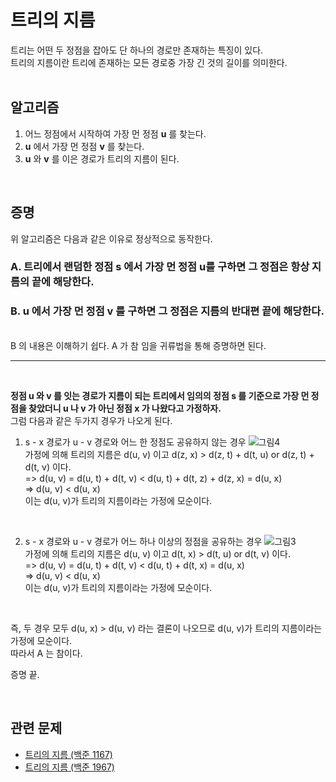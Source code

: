 # 트리의 지름
트리는 어떤 두 정점을 잡아도 단 하나의 경로만 존재하는 특징이 있다.   
트리의 지름이란 트리에 존재하는 모든 경로중 가장 긴 것의 길이를 의미한다.   
</br>

## 알고리즘
1. 어느 정점에서 시작하여 가장 먼 정점 **u** 를 찾는다.
2. **u** 에서 가장 먼 정점 **v** 를 찾는다.
3. **u** 와 **v** 를 이은 경로가 트리의 지름이 된다.

</br>

## 증명
위 알고리즘은 다음과 같은 이유로 정상적으로 동작한다.
### A. 트리에서 랜덤한 정점 **s** 에서 가장 먼 정점 **u**를 구하면 그 정점은 항상 지름의 끝에 해당한다.
### B. **u** 에서 가장 먼 정점 **v** 를 구하면 그 정점은 지름의 반대편 끝에 해당한다.

</br>
B 의 내용은 이해하기 쉽다. A 가 참 임을 귀류법을 통해 증명하면 된다.   

</br>

***

</br>

**정점 u 와 v 를 잇는 경로가 지름이 되는 트리에서 임의의 정점 s 를 기준으로 가장 먼 정점을 찾았더니 u 나 v 가 아닌 정점 x 가 나왔다고 가정하자.**    
그럼 다음과 같은 두가지 경우가 나오게 된다.

1. s - x 경로가 u - v 경로와 어느 한 정점도 공유하지 않는 경우
![그림4](https://user-images.githubusercontent.com/44018094/103985631-a34f6600-51cc-11eb-9f2b-285a23a10b6a.png)   
가정에 의해 트리의 지름은 d(u, v) 이고 d(z, x) > d(z, t) + d(t, u) or d(z, t) + d(t, v) 이다.   
=> d(u, v) = d(u, t) + d(t, v) < d(u, t) + d(t, z) + d(z, x) = d(u, x)   
=> d(u, v) < d(u, x)   
이는 d(u, v)가 트리의 지름이라는 가정에 모순이다.

</br>


2. s - x 경로와 u - v 경로가 어느 하나 이상의 정점을 공유하는 경우
![그림3](https://user-images.githubusercontent.com/44018094/103985634-a3e7fc80-51cc-11eb-9c1d-54b45268258b.png)   
가정에 의해 트리의 지름은 d(u, v) 이고 d(t, x) > d(t, u) or d(t, v) 이다.   
=> d(u, v) = d(u, t) + d(t, v) < d(u, t) + d(t, x) = d(u, x)   
=> d(u, v) < d(u, x)   
이는 d(u, v)가 트리의 지름이라는 가정에 모순이다.

</br>

즉, 두 경우 모두 d(u, x) > d(u, v) 라는 결론이 나오므로 d(u, v)가 트리의 지름이라는 가정에 모순이다.   
따라서 A 는 참이다. 

증명 끝.


</br>

## 관련 문제
* [트리의 지름 (백준 1167)](https://www.acmicpc.net/problem/1167)   
* [트리의 지름 (백준 1967)](https://www.acmicpc.net/problem/1967)